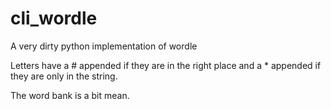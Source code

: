 # cli_wordle
A very dirty python implementation of wordle

Letters have a # appended if they are in the right place and a * appended if they are only in the string.

The word bank is a bit mean.
